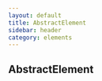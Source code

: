 ```yaml
---
layout: default
title: AbstractElement
sidebar: header
category: elements
---
```

## AbstractElement

